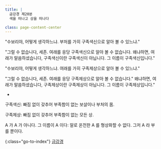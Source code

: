 ```yaml
---
title: |
  금강경 제20분
  색을 떠나고 상을 떠나다

class: page-content-center
---
```


"수보리야, 어떻게 생각하느냐.
부처를 가히 구족색신으로 알아 볼 수 있느냐."

"그럴 수 없습니다, 세존.
여래를 응당 구족색신으로 알아 볼 수 없습니다.
왜냐하면, 여래가 말씀하셨습니다,
구족색신이란 구족색신이 아닙니다.
그 이름이 구족색신입니다."

"수보리야, 어떻게 생각하느냐.
여래를 가히 구족제상으로 알아 볼 수 있느냐."

"그럴 수 없습니다, 세존.
여래를 응당 구족제상으로 알아 볼 수 없습니다."
왜냐하면, 여래가 말씀하셨습니다,
구족제상이란 구족제상이 아닙니다.
그 이름이 구족제상입니다."

*

구족색신: 빠짐 없이 갖추어 부족함이 없는 보살이나 부처의 몸.

구족제상: 빠짐 없이 갖추어 부족함이 없는 모든 상.

A 가 A 가 아니다. 그 이름이 A 이다:
말로 온전한 A 를 형상화할 수 없다. 그저 A 라 부를 뿐이다.

{:class="go-to-index"}
[금강경](index)